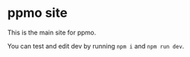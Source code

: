 # ppmo site

This is the main site for ppmo.

You can test and edit dev by running `npm i` and `npm run dev`.
